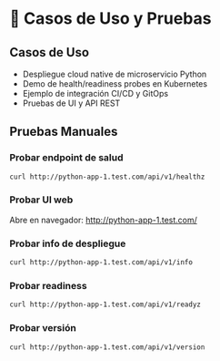 # 🚀 Casos de Uso y Pruebas

## Casos de Uso

- Despliegue cloud native de microservicio Python
- Demo de health/readiness probes en Kubernetes
- Ejemplo de integración CI/CD y GitOps
- Pruebas de UI y API REST

## Pruebas Manuales

### Probar endpoint de salud
```bash
curl http://python-app-1.test.com/api/v1/healthz
```

### Probar UI web
Abre en navegador: http://python-app-1.test.com/

### Probar info de despliegue
```bash
curl http://python-app-1.test.com/api/v1/info
```

### Probar readiness
```bash
curl http://python-app-1.test.com/api/v1/readyz
```

### Probar versión
```bash
curl http://python-app-1.test.com/api/v1/version
```
